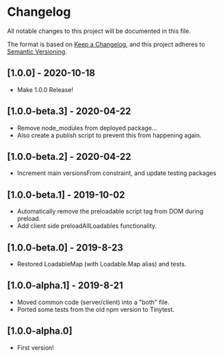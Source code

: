 # Changelog
All notable changes to this project will be documented in this file.

The format is based on [Keep a Changelog](https://keepachangelog.com/en/1.0.0/),
and this project adheres to [Semantic Versioning](https://semver.org/spec/v2.0.0.html).

## [1.0.0] - 2020-10-18
- Make 1.0.0 Release!

## [1.0.0-beta.3] - 2020-04-22
- Remove node_modules from deployed package...
- Also create a publish script to prevent this from happening again.

## [1.0.0-beta.2] - 2020-04-22
- Increment main versionsFrom constraint, and update testing packages

## [1.0.0-beta.1] - 2019-10-02
- Automatically remove the preloadable script tag from DOM during preload.
- Add client side preloadAllLoadables functionality.

## [1.0.0-beta.0] - 2019-8-23
- Restored LoadableMap (with Loadable.Map alias) and tests.

## [1.0.0-alpha.1] - 2019-8-21
- Moved common code (server/client) into a "both" file.
- Ported some tests from the old npm version to Tinytest.

## [1.0.0-alpha.0]
- First version!

